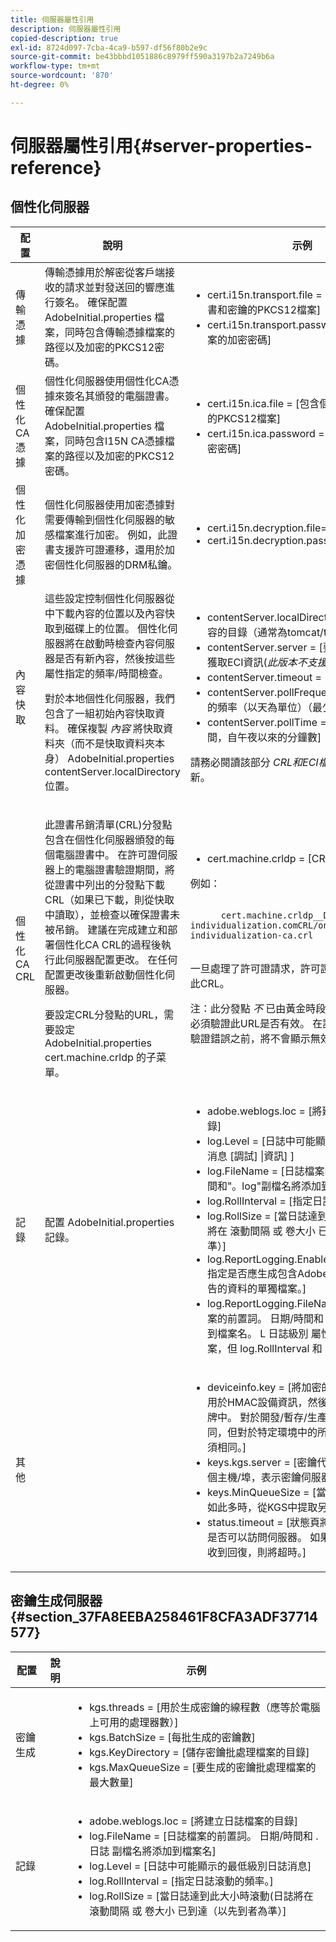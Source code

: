 ```yaml
---
title: 伺服器屬性引用
description: 伺服器屬性引用
copied-description: true
exl-id: 8724d097-7cba-4ca9-b597-df56f80b2e9c
source-git-commit: be43bbbd1051886c8979ff590a3197b2a7249b6a
workflow-type: tm+mt
source-wordcount: '870'
ht-degree: 0%

---
```


# 伺服器屬性引用{#server-properties-reference}

<!--<a id="section_EC8810492A454BDBA6013FE376360F4E"></a>-->

## 個性化伺服器

<table id="table_ats_tk2_jr">  
 <thead> 
  <tr> 
   <th class="entry"> 配置 </th> 
   <th class="entry"> 說明 </th> 
   <th class="entry"> 示例 </th> 
  </tr> 
 </thead>
 <tbody> 
  <tr> 
   <td> 傳輸憑據 </td> 
   <td>傳輸憑據用於解密從客戶端接收的請求並對發送回的響應進行簽名。 確保配置 <span class="filepath"> AdobeInitial.properties</span> 檔案，同時包含傳輸憑據檔案的路徑以及加密的PKCS12密碼。 </td> 
   <td> 
    <ul id="ul_itx_fl2_jr"> 
     <li id="li_A2E65253F37245268A41E6B9C958C8DF"><span class="codeph"> cert.i15n.transport.file = </span> [包含個性化傳輸證書和密鑰的PKCS12檔案] </li> 
     <li id="li_28CDFC0B3D684795AF4708B6D26DF83F"><span class="codeph"> cert.i15n.transport.password =</span> [PKCS12檔案的加密密碼] </li> 
    </ul> </td> 
  </tr> 
  <tr> 
   <td> 個性化CA憑據 </td> 
   <td>個性化伺服器使用個性化CA憑據來簽名其頒發的電腦證書。 確保配置 <span class="filepath"> AdobeInitial.properties</span> 檔案，同時包含I15N CA憑據檔案的路徑以及加密的PKCS12密碼。 </td> 
   <td> 
    <ul id="ul_xsj_nl2_jr"> 
     <li id="li_5A770D8A482F41A4A9AB63CA52C2EB90"><span class="codeph"> cert.i15n.ica.file =</span> [包含個性化CA證書和密鑰的PKCS12檔案] </li> 
     <li id="li_C3C4A2D9AA2A4F86B6DDCFFD9CB55CBB"><span class="codeph"> cert.i15n.ica.password =</span> [PKCS12檔案的加密密碼] </li> 
    </ul> </td> 
  </tr> 
  <tr> 
   <td> 個性化加密憑據 </td> 
   <td> 個性化伺服器使用加密憑據對需要傳輸到個性化伺服器的敏感檔案進行加密。 例如，此證書支援許可證遷移，還用於加密個性化伺服器的DRM私鑰。 </td> 
   <td> 
    <ul id="ul_nbr_kpd_w5"> 
     <li id="li_4226AD6CC85740669DAF467EFD00BBBE"><span class="codeph"> cert.i15n.decryption.file=i15n_transport.pfx</span> </li> 
     <li id="li_F51BDD94F4724FA58CEF9470B6FEE33B"><span class="codeph"> cert.i15n.decryption.password=password</span> </li> 
    </ul> </td> 
  </tr> 
  <tr> 
   <td> 內容快取 </td> 
   <td>這些設定控制個性化伺服器從中下載內容的位置以及內容快取到磁碟上的位置。 個性化伺服器將在啟動時檢查內容伺服器是否有新內容，然後按這些屬性指定的頻率/時間檢查。 <p>對於本地個性化伺服器，我們包含了一組初始內容快取資料。 確保複製 <i>內容</i> 將快取資料夾（而不是快取資料夾本身） <span class="filepath"> AdobeInitial.properties</span> <span class="codeph"> contentServer.localDirectory</span> 位置。 </p> </td> 
   <td> 
    <ul id="ul_r4n_1r2_jr"> 
     <li id="li_CA5F562577B04B4A9966EF46E039A137"><span class="codeph"> contentServer.localDirectory =</span> [儲存本地內容的目錄（通常為tomcat/temp）] </li> 
     <li id="li_9A78FBD6C54D47708226378340B46E8E"><span class="codeph"> contentServer.server =</span> [要聯繫的Web伺服器獲取ECI資訊(<i>此版本不支援</i>)] </li> 
     <li id="li_4E7D7F76085D411688B5003E855F860B"><span class="codeph"> contentServer.timeout =</span> [連接超時，秒] </li> 
     <li id="li_4B751F238A1643A7AC730CD9354887B6"><span class="codeph"> contentServer.pollFrequency =</span> [輪詢伺服器的頻率（以天為單位）（最少為1天）] </li> 
     <li id="li_8E23C3C6E7EF46B0AFDD7993DE79F142"><span class="codeph"> contentServer.pollTime =</span> [輪詢伺服器的時間，自午夜以來的分鐘數] </li> 
    </ul> <p>請務必閱讀該部分 <i>CRL和ECI檔案</i> 讓快取保持最新。 </p> </td> 
  </tr> 
  <tr> 
   <td> 個性化CA CRL </td> 
   <td> <p>此證書吊銷清單(CRL)分發點包含在個性化伺服器頒發的每個電腦證書中。 在許可證伺服器上的電腦證書驗證期間，將從證書中列出的分發點下載CRL（如果已下載，則從快取中讀取），並檢查以確保證書未被吊銷。 建議在完成建立和部署個性化CA CRL的過程後執行此伺服器配置更改。 在任何配置更改後重新啟動個性化伺服器。 </p> <p>要設定CRL分發點的URL，需要設定 <span class="filepath"> AdobeInitial.properties</span> <span class="codeph"> cert.machine.crldp</span> 的子菜單。 </p> </td> 
   <td> 
    <ul id="ul_eq3_lv2_jr"> 
     <li id="li_5E37A9E318D742B6A5E1035120888819"><span class="codeph"> cert.machine.crldp =</span> [CRL分發點] </li> 
    </ul> <p>例如： </p>
    <p> <code>
      cert.machine.crldp__DEV=<span>tps://onprem-individualization.com</span>CRL/onprem-individualization-ca.crl
     </code></p>
     <p>一旦處理了許可證請求，許可證伺服器應自動下載此CRL。 </p> <p importance="high">注：此分發點 <i>不</i> 已由黃金時段DRM檢查有效性。 必須驗證此URL是否有效。 在許可證伺服器中出現驗證錯誤之前，將不會顯示無效URL導致的錯誤。 </p> </td> 
  </tr> 
  <tr> 
   <td> 記錄 </td> 
   <td>配置 <span class="filepath"> AdobeInitial.properties</span> 記錄。 </td> 
   <td> 
    <ul id="ul_j1v_kw2_jr"> 
     <li id="li_B60002B33A3042FCBE1F694454966469"><span class="codeph"> adobe.weblogs.loc =</span> [將建立日誌檔案的目錄] </li> 
     <li id="li_2DD4406FBBF047589BAAAE1C9082D8B3"><span class="codeph"> log.Level =</span> [日誌中可能顯示的最低級別日誌消息 <span class="codeph"> [調試] |資訊]</span> ] </li> 
     <li id="li_610FAF239A554CE59DAC455174F0CF0A"><span class="codeph"> log.FileName =</span> [日誌檔案的前置詞。 日期/時間和"。log"副檔名將添加到檔案名] </li> 
     <li id="li_1F2913B209BE4A0E8207FAAD052D1764"><span class="codeph"> log.RollInterval =</span> [指定日誌滾動的頻率。] </li> 
     <li id="li_3F46C15488114BB5B41035F710E7A19F"><span class="codeph"> log.RollSize =</span> [當日誌達到此大小時滾動(日誌將在 <span class="codeph"> 滾動間隔</span> 或 <span class="codeph"> 卷大小</span> 已到達（以先到者為準）] </li> 
     <li id="li_DA32E862F7B0413885DA20633B682484"><span class="codeph"> log.ReportLogging.Enabled =</span>[true] |false ]指定是否應生成包含Adobe用於生成個性化報告的資料的單獨檔案。] </li> 
     <li id="li_465CC6D81B8A484CBF4E7A39F7AF86AA"><span class="codeph"> log.ReportLogging.FileName =</span> [報告日誌檔案的前置詞。 日期/時間和 <span class="filepath"> .日誌</span> 副檔名將添加到檔案名。 L<span class="codeph"> 日誌級別</span> 屬性不適用於此日誌檔案，但 <span class="codeph"> log.RollInterval</span> 和 <span class="codeph"> log.RollSize</span> 。] </li> 
    </ul> </td> 
  </tr> 
  <tr> 
   <td> 其他 </td> 
   <td></td> 
   <td> 
    <ul id="ul_b3b_g1f_jr"> 
     <li id="li_FACF07CB332D416E91FD34DE48152FAA"><span class="codeph"> deviceinfo.key =</span> [將加密的Base64編碼密鑰用於HMAC設備資訊，然後將其包含在電腦令牌中。 對於開發/暫存/生產環境，密鑰可以不同，但對於特定環境中的所有伺服器，密鑰必須相同。] </li> 
     <li id="li_B19C77FD6F91496294DBF836A1922EE1"><span class="codeph"> keys.kgs.server =</span> [密鑰代伺服器的位置（單個主機/埠，表示密鑰伺服器池）] </li> 
     <li id="li_5DA3C89770804B148EF6FAF01A5AD958"><span class="codeph"> keys.MinQueueSize =</span> [當隊列中剩餘的鍵數如此多時，從KGS中提取另一批鍵] </li> 
     <li id="li_0C2E5F2FDB824182A6BE418B041D2F28"><span class="codeph"> status.timeout =</span> [狀態頁將ping KGS以確定它是否可以訪問伺服器。 如果在指定的時間內未收到回復，則將超時。] </li> 
    </ul> </td> 
  </tr> 
 </tbody> 
</table>

## 密鑰生成伺服器 {#section_37FA8EEBA258461F8CFA3ADF37714577}

<table id="table_ats_tk2_js"> 
 <thead> 
  <tr> 
   <th class="entry"> 配置 </th> 
   <th class="entry"> 說明 </th> 
   <th class="entry"> 示例 </th> 
  </tr> 
 </thead>
 <tbody> 
  <tr> 
   <td> 密鑰生成 </td> 
   <td></td> 
   <td> 
    <ul id="ul_nlj_ydf_jr"> 
     <li id="li_E4347D572F004BF0B237A662BFE7F3ED"><span class="codeph"> kgs.threads =</span> [用於生成密鑰的線程數（應等於電腦上可用的處理器數）] </li> 
     <li id="li_EDBC2535D48E4A66AEB240DB337187FC"><span class="codeph"> kgs.BatchSize =</span> [每批生成的密鑰數] </li> 
     <li id="li_07B41546D94F42349103BF8AF4605E14"><span class="codeph"> kgs.KeyDirectory =</span> [儲存密鑰批處理檔案的目錄] </li> 
     <li id="li_F4962C97DC3D491DA7FAC826E38A4459"><span class="codeph"> kgs.MaxQueueSize =</span> [要生成的密鑰批處理檔案的最大數量] </li> 
    </ul> </td> 
  </tr> 
  <tr> 
   <td> 記錄 </td> 
   <td></td> 
   <td> 
    <ul id="ul_kwq_12f_jr"> 
     <li id="li_5E5D34FE5EB44BB898090494C7DDEBD8"><span class="codeph"> adobe.weblogs.loc =</span> [將建立日誌檔案的目錄] </li> 
     <li id="li_0E34CD32CD5E47729B69B50414F93678"><span class="codeph"> log.FileName =</span> [日誌檔案的前置詞。 日期/時間和 <span class="filepath"> .日誌</span> 副檔名將添加到檔案名] </li> 
     <li id="li_8AB15ACEC39041A2A04C7301154C6EDB"><span class="codeph"> log.Level =</span> [日誌中可能顯示的最低級別日誌消息] </li> 
     <li id="li_A17E84DA3ED243F381FF3A6184A3CAA0"><span class="codeph"> log.RollInterval =</span> [指定日誌滾動的頻率。] </li> 
     <li id="li_C2B3D111608945DA9D1428BE98D61664"><span class="codeph"> log.RollSize =</span> [當日誌達到此大小時滾動(日誌將在 <span class="codeph"> 滾動間隔</span> 或 <span class="codeph"> 卷大小</span> 已到達（以先到者為準）] </li> 
    </ul> </td> 
  </tr> 
 </tbody> 
</table>
